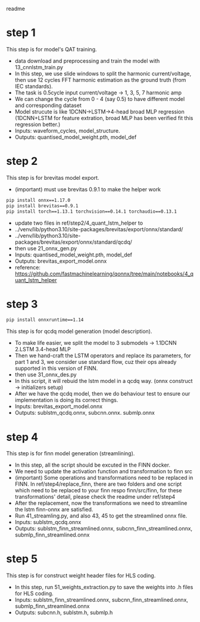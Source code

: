 readme
# step 1
This step is for model's QAT training.
- data download and preprocessing and train the model with 13_cnnlstm_train.py
- In this step, we use slide windows to split the harmonic current/voltage, then use 12 cycles FFT harmonic estimation as the ground truth (from IEC standards).
- The task is 0.5cycle input current/voltage -> 1, 3, 5, 7 harmonic amp
- We can change the cycle from 0 - 4 (say 0.5) to have different model and corresponding dataset
- Model strucute is like 1DCNN->LSTM->4-head broad MLP regression (1DCNN+LSTM for feature extration, broad MLP has been verified fit this regression better.)
- Inputs: waveform_cycles, model_structure.
- Outputs: quantised_model_weight.pth, model_def 
# step 2
This step is for brevitas model export.
- (important) must use brevitas 0.9.1 to make the helper work
```bash
pip install onnx==1.17.0
pip install brevitas==0.9.1
pip install torch==1.13.1 torchvision==0.14.1 torchaudio==0.13.1
```
- update two files in ref/step2/4_quant_lstm_helper to
- ../venv/lib/python3.10/site-packages/brevitas/export/onnx/standard/
- ../venv/lib/python3.10/site-packages/brevitas/export/onnx/standard/qcdq/
- then use 21_onnx_gen.py
- Inputs: quantised_model_weight.pth, model_def
- Outputs: brevitas_export_model.onnx 
- reference: https://github.com/fastmachinelearning/qonnx/tree/main/notebooks/4_quant_lstm_helper
# step 3
```bash
pip install onnxruntime==1.14
```
This step is for qcdq model generation (model description).
- To make life easier, we split the model to 3 submodels -> 1.1DCNN 2.LSTM 3.4-head MLP
- Then we hand-craft the LSTM operators and replace its parameters, for part 1 and 3, we consider use standard flow, cuz their ops already supported in this version of FINN.
- then use 31_onnx_des.py
- In this script, it will rebuid the lstm model in a qcdq way. (onnx construct -> initializers setup)
- After we have the qcdq model, then we do behaviour test to ensure our implementation is doing its correct things.
- Inputs: brevitas_export_model.onnx
- Outputs: sublstm_qcdq.onnx, subcnn.onnx. submlp.onnx
# step 4
This step is for finn model generation (streamlining).
- In this step, all the script should be excuted in the FINN docker.
- We need to update the activation function and transformation to finn src
- (important) Some operations and transformations need to be replaced in FINN. In ref/step4/replace_finn, there are two folders and one script which need to be replaced to your finn respo finn/src/finn, for these transformations' detail, please check the readme under ref/step4
- After the replacement, now the transformations we need to streamline the lstm finn-onnx are satisfied.
- Run 41_streamling.py, and also 43, 45 to get the streamlined onnx file.
- Inputs: sublstm_qcdq.onnx
- Outputs: sublstm_finn_streamlined.onnx, subcnn_finn_streamlined.onnx, submlp_finn_streamlined.onnx
# step 5
This step is for construct weight header files for HLS coding.
- In this step, run 51_weights_extraction.py to save the weights into .h files for HLS coding.
- Inputs: sublstm_finn_streamlined.onnx, subcnn_finn_streamlined.onnx, submlp_finn_streamlined.onnx
- Outputs: subcnn.h, sublstm.h, submlp.h